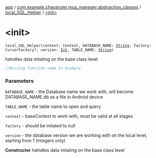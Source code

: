 [app](../../index.md) / [com.example.chaosruler.msa_manager.abstraction_classes](../index.md) / [local_SQL_Helper](index.md) / [&lt;init&gt;](.)

# &lt;init&gt;

`local_SQL_Helper(context: Context, DATABASE_NAME: `[`String`](https://kotlinlang.org/api/latest/jvm/stdlib/kotlin/-string/index.html)`, factory: CursorFactory?, version: `[`Int`](https://kotlinlang.org/api/latest/jvm/stdlib/kotlin/-int/index.html)`, TABLE_NAME: `[`String`](https://kotlinlang.org/api/latest/jvm/stdlib/kotlin/-string/index.html)`)`

halndles data initating on the base class level

``` kotlin
//Missing function name in @sample
```

### Parameters

`DATABASE_NAME` - the Database name we work with, will become DATABASE_NAME.db as a file in Android device

`TABLE_NAME` - the table name to open and query

`context` - baseContext to work with, must be valid at all stages

`factory` - should be initated to null

`version` - the database version we are working with on the local level, starting from 1 (integers only)

**Constructor**
halndles data initating on the base class level


